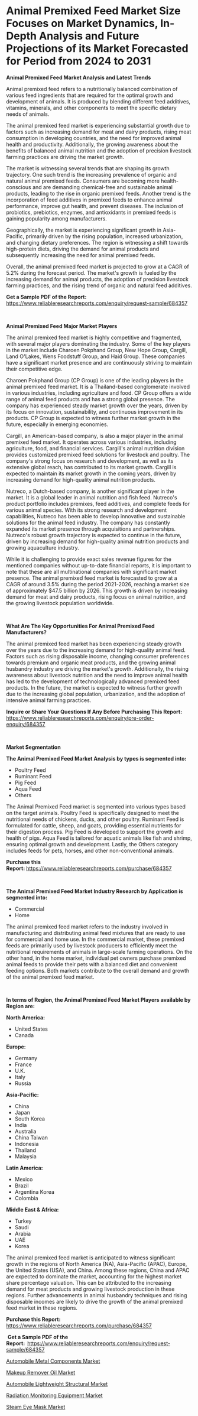 <p><h1>Animal Premixed Feed Market Size Focuses on Market Dynamics, In-Depth Analysis and Future Projections of its Market Forecasted for Period from 2024 to 2031</h1></p><p><strong>Animal Premixed Feed Market Analysis and Latest Trends</strong></p>
<p><p>Animal premixed feed refers to a nutritionally balanced combination of various feed ingredients that are required for the optimal growth and development of animals. It is produced by blending different feed additives, vitamins, minerals, and other components to meet the specific dietary needs of animals.</p><p>The animal premixed feed market is experiencing substantial growth due to factors such as increasing demand for meat and dairy products, rising meat consumption in developing countries, and the need for improved animal health and productivity. Additionally, the growing awareness about the benefits of balanced animal nutrition and the adoption of precision livestock farming practices are driving the market growth.</p><p>The market is witnessing several trends that are shaping its growth trajectory. One such trend is the increasing prevalence of organic and natural animal premixed feeds. Consumers are becoming more health-conscious and are demanding chemical-free and sustainable animal products, leading to the rise in organic premixed feeds. Another trend is the incorporation of feed additives in premixed feeds to enhance animal performance, improve gut health, and prevent diseases. The inclusion of probiotics, prebiotics, enzymes, and antioxidants in premixed feeds is gaining popularity among manufacturers.</p><p>Geographically, the market is experiencing significant growth in Asia-Pacific, primarily driven by the rising population, increased urbanization, and changing dietary preferences. The region is witnessing a shift towards high-protein diets, driving the demand for animal products and subsequently increasing the need for animal premixed feeds.</p><p>Overall, the animal premixed feed market is projected to grow at a CAGR of 5.2% during the forecast period. The market's growth is fueled by the increasing demand for animal products, the adoption of precision livestock farming practices, and the rising trend of organic and natural feed additives.</p></p>
<p><strong>Get a Sample PDF of the Report:&nbsp;</strong> <a href="https://www.reliableresearchreports.com/enquiry/request-sample/684357">https://www.reliableresearchreports.com/enquiry/request-sample/684357</a></p>
<p>&nbsp;</p>
<p><strong>Animal Premixed Feed Major Market Players</strong></p>
<p><p>The animal premixed feed market is highly competitive and fragmented, with several major players dominating the industry. Some of the key players in the market include Charoen Pokphand Group, New Hope Group, Cargill, Land O'Lakes, Wens Foodstuff Group, and Haid Group. These companies have a significant market presence and are continuously striving to maintain their competitive edge.</p><p>Charoen Pokphand Group (CP Group) is one of the leading players in the animal premixed feed market. It is a Thailand-based conglomerate involved in various industries, including agriculture and food. CP Group offers a wide range of animal feed products and has a strong global presence. The company has experienced steady market growth over the years, driven by its focus on innovation, sustainability, and continuous improvement in its products. CP Group is expected to witness further market growth in the future, especially in emerging economies.</p><p>Cargill, an American-based company, is also a major player in the animal premixed feed market. It operates across various industries, including agriculture, food, and financial services. Cargill's animal nutrition division provides customized premixed feed solutions for livestock and poultry. The company's strong focus on research and development, as well as its extensive global reach, has contributed to its market growth. Cargill is expected to maintain its market growth in the coming years, driven by increasing demand for high-quality animal nutrition products.</p><p>Nutreco, a Dutch-based company, is another significant player in the market. It is a global leader in animal nutrition and fish feed. Nutreco's product portfolio includes premixes, feed additives, and complete feeds for various animal species. With its strong research and development capabilities, Nutreco has been able to develop innovative and sustainable solutions for the animal feed industry. The company has constantly expanded its market presence through acquisitions and partnerships. Nutreco's robust growth trajectory is expected to continue in the future, driven by increasing demand for high-quality animal nutrition products and growing aquaculture industry.</p><p>While it is challenging to provide exact sales revenue figures for the mentioned companies without up-to-date financial reports, it is important to note that these are all multinational companies with significant market presence. The animal premixed feed market is forecasted to grow at a CAGR of around 3.5% during the period 2021-2026, reaching a market size of approximately $47.5 billion by 2026. This growth is driven by increasing demand for meat and dairy products, rising focus on animal nutrition, and the growing livestock population worldwide.</p></p>
<p>&nbsp;</p>
<p><strong>What Are The Key Opportunities For Animal Premixed Feed Manufacturers?</strong></p>
<p><p>The animal premixed feed market has been experiencing steady growth over the years due to the increasing demand for high-quality animal feed. Factors such as rising disposable income, changing consumer preferences towards premium and organic meat products, and the growing animal husbandry industry are driving the market's growth. Additionally, the rising awareness about livestock nutrition and the need to improve animal health has led to the development of technologically advanced premixed feed products. In the future, the market is expected to witness further growth due to the increasing global population, urbanization, and the adoption of intensive animal farming practices.</p></p>
<p><strong>Inquire or Share Your Questions If Any Before Purchasing This Report:</strong> <a href="https://www.reliableresearchreports.com/enquiry/pre-order-enquiry/684357">https://www.reliableresearchreports.com/enquiry/pre-order-enquiry/684357</a></p>
<p>&nbsp;</p>
<p><strong>Market Segmentation</strong></p>
<p><strong>The Animal Premixed Feed Market Analysis by types is segmented into:</strong></p>
<p><ul><li>Poultry Feed</li><li>Ruminant Feed</li><li>Pig Feed</li><li>Aqua Feed</li><li>Others</li></ul></p>
<p><p>The Animal Premixed Feed market is segmented into various types based on the target animals. Poultry Feed is specifically designed to meet the nutritional needs of chickens, ducks, and other poultry. Ruminant Feed is formulated for cattle, sheep, and goats, providing essential nutrients for their digestion process. Pig Feed is developed to support the growth and health of pigs. Aqua Feed is tailored for aquatic animals like fish and shrimp, ensuring optimal growth and development. Lastly, the Others category includes feeds for pets, horses, and other non-conventional animals.</p></p>
<p><strong>Purchase this Report:&nbsp;</strong><a href="https://www.reliableresearchreports.com/purchase/684357">https://www.reliableresearchreports.com/purchase/684357</a></p>
<p>&nbsp;</p>
<p><strong>The Animal Premixed Feed Market Industry Research by Application is segmented into:</strong></p>
<p><ul><li>Commercial</li><li>Home</li></ul></p>
<p><p>The animal premixed feed market refers to the industry involved in manufacturing and distributing animal feed mixtures that are ready to use for commercial and home use. In the commercial market, these premixed feeds are primarily used by livestock producers to efficiently meet the nutritional requirements of animals in large-scale farming operations. On the other hand, in the home market, individual pet owners purchase premixed animal feeds to provide their pets with a balanced diet and convenient feeding options. Both markets contribute to the overall demand and growth of the animal premixed feed market.</p></p>
<p>&nbsp;</p>
<p><strong>In terms of Region, the Animal Premixed Feed Market Players available by Region are:</strong></p>
<p>
    <p> <strong> North America: </strong>
        <ul>
            <li>United States</li>
            <li>Canada</li>
        </ul>
        </p> 
    <p> <strong> Europe: </strong>
        <ul>
            <li>Germany</li>
            <li>France</li>
            <li>U.K.</li>
            <li>Italy</li>
            <li>Russia</li>
        </ul>
        </p> 
    <p> <strong> Asia-Pacific: </strong>
        <ul>
            <li>China</li>
            <li>Japan</li>
            <li>South Korea</li>
            <li>India</li>
            <li>Australia</li>
            <li>China Taiwan</li>
            <li>Indonesia</li>
            <li>Thailand</li>
            <li>Malaysia</li>
        </ul>
        </p> 
    <p> <strong> Latin America: </strong>
        <ul>
            <li>Mexico</li>
            <li>Brazil</li>
            <li>Argentina Korea</li>
            <li>Colombia</li>
        </ul>
        </p> 
    <p> <strong> Middle East & Africa: </strong>
        <ul>
            <li>Turkey</li>
            <li>Saudi</li>
            <li>Arabia</li>
            <li>UAE</li>
            <li>Korea</li>
        </ul>
    </p>
    </p>
<p><p>The animal premixed feed market is anticipated to witness significant growth in the regions of North America (NA), Asia-Pacific (APAC), Europe, the United States (USA), and China. Among these regions, China and APAC are expected to dominate the market, accounting for the highest market share percentage valuation. This can be attributed to the increasing demand for meat products and growing livestock production in these regions. Further advancements in animal husbandry techniques and rising disposable incomes are likely to drive the growth of the animal premixed feed market in these regions.</p></p>
<p><strong>Purchase this Report: </strong><a href="https://www.reliableresearchreports.com/purchase/684357">https://www.reliableresearchreports.com/purchase/684357</a></p>
<p>&nbsp;<strong>Get a Sample PDF of the Report:&nbsp;&nbsp;</strong><a href="https://www.reliableresearchreports.com/enquiry/request-sample/684357">https://www.reliableresearchreports.com/enquiry/request-sample/684357</a></p>
<p><strong></strong></p>
<p><p><a href="https://github.com/grishafomin4852/Market-Research-Report-List-2/blob/main/automobile-metal-components-market.md">Automobile Metal Components Market</a></p><p><a href="https://www.linkedin.com/pulse/makeup-remover-oil-market-size-reflecting-forecast-till-nhjjf?trackingId=NWpcblS%2FQjGw29blstN7Ow%3D%3D">Makeup Remover Oil Market</a></p><p><a href="https://github.com/abbypearson7765/Market-Research-Report-List-2/blob/main/automobile-lightweight-structural-market.md">Automobile Lightweight Structural Market</a></p><p><a href="https://medium.com/@madiemoore67546/radiation-monitoring-equipment-market-share-evolution-and-market-growth-trends-2024-2031-f33bf8060eb9">Radiation Monitoring Equipment Market</a></p><p><a href="https://www.linkedin.com/pulse/steam-eye-mask-market-comprehensive-report-its-share-amp-asqmf?trackingId=pL64Dg4dQtqV0IwmB2xMyQ%3D%3D">Steam Eye Mask Market</a></p></p>